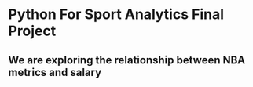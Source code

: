 # Python For Sport Analytics Final Project

## We are exploring the relationship between NBA metrics and salary

